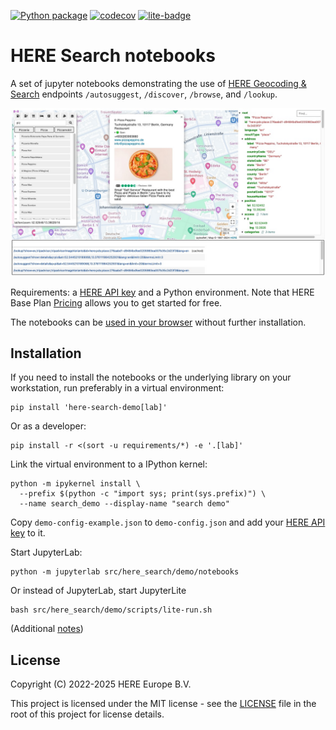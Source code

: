 [![Python package][6]][7]
[![codecov][8]][9]
[![lite-badge][10]][3]


# HERE Search notebooks

A set of jupyter notebooks demonstrating the use of [HERE Geocoding & Search][4] endpoints `/autosuggest`,  `/discover`, `/browse`, and `/lookup`.

![searching for pizza][11]

Requirements: a [HERE API key][1] and a Python environment. Note that HERE Base Plan [Pricing][5] allows you to get started for free.

The notebooks can be [used in your browser][3] without further installation.

## Installation

If you need to install the notebooks or the underlying library on your workstation, run preferably in a virtual environment:

   ```shell
   pip install 'here-search-demo[lab]'
   ```

Or as a developer:

   ```shell
   pip install -r <(sort -u requirements/*) -e '.[lab]'
   ```

Link the virtual environment to a IPython kernel:

   ```shell
   python -m ipykernel install \
     --prefix $(python -c "import sys; print(sys.prefix)") \
     --name search_demo --display-name "search demo"
   ```

Copy `demo-config-example.json` to `demo-config.json` and add your [HERE API key][1] to it.

Start JupyterLab:

   ```shell
   python -m jupyterlab src/here_search/demo/notebooks
   ```

Or instead of JupyterLab, start JupyterLite
   ```shell
   bash src/here_search/demo/scripts/lite-run.sh
   ```


(Additional [notes][2])

## License

Copyright (C) 2022-2025 HERE Europe B.V.

This project is licensed under the MIT license - see the [LICENSE](./LICENSE) file in the root of this project for license details.

[1]: https://www.here.com/docs/bundle/geocoding-and-search-api-developer-guide/page/topics/quick-start.html#get-an-api-key
[2]: https://github.com/heremaps/here-search-demo/blob/main/docs/developers.md
[3]: https://heremaps.github.io/here-search-demo/lab/?path=demo.ipynb
[4]: https://www.here.com/docs/category/geocoding-search-v7
[5]: https://www.here.com/get-started/pricing

[6]: https://github.com/heremaps/here-search-demo/actions/workflows/test.yml/badge.svg
[7]: https://github.com/heremaps/here-search-demo/actions/workflows/test.yml
[8]: https://codecov.io/gh/heremaps/here-search-demo/branch/main/graph/badge.svg?token=MVFCS4BUFN
[9]: https://codecov.io/gh/heremaps/here-search-demo
[11]: https://github.com/heremaps/here-search-demo/raw/main/docs/screenshot.jpg
[10]: https://jupyterlite.rtfd.io/en/latest/_static/badge.svg
